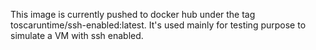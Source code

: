 This image is currently pushed to docker hub under the tag toscaruntime/ssh-enabled:latest.
It's used mainly for testing purpose to simulate a VM with ssh enabled.